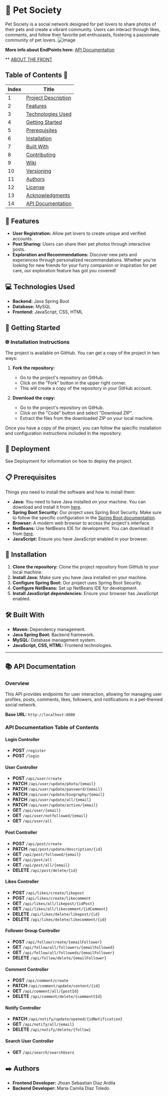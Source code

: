 # 🐾 Pet Society
Pet Society is a social network designed for pet lovers to share photos of their pets and create a vibrant community. 
Users can interact through likes, comments, and follow their favorite pet enthusiasts, fostering a passionate community of pet lovers.
![image](https://github.com/user-attachments/assets/4b7da9d8-1d61-4efc-a544-c4481171f5c1)

**More info about EndPoints here:** [API Documentation](http://localhost:8080/swagger-ui/index.html)

** [ABOUT THE FRONT](https://github.com/JhoanDiazArdila/PetSocietyFront) 

## Table of Contents :bookmark_tabs:
| Index | Title |
|-------|-------|
| 1     | [Project Description](#-project-description) |
| 2     | [Features](#-features) |
| 3     | [Technologies Used](#-technologies-used) |
| 4     | [Getting Started](#-getting-started) |
| 5     | [Prerequisites](#-prerequisites) |
| 6     | [Installation](#-installation) |
| 7     | [Built With](#-built-with) |
| 8     | [Contributing](#-contributing) |
| 9     | [Wiki](#-wiki) |
| 10    | [Versioning](#-versioning) |
| 11    | [Authors](#-authors) |
| 12    | [License](#-license) |
| 13    | [Acknowledgments](#-acknowledgments) |
| 14    | [API Documentation](#-api-documentation) |


## 🌟 Features
- **User Registration:** Allow pet lovers to create unique and verified accounts.
- **Post Sharing:** Users can share their pet photos through interactive posts.
- **Exploration and Recommendations:** Discover new pets and experiences through personalized recommendations. Whether you're looking for new friends for your furry companion or inspiration for pet care, our exploration feature has got you covered!

## 💻 Technologies Used
- **Backend:** Java Spring Boot
- **Database:** MySQL
- **Frontend:** JavaScript, CSS, HTML

## 🚀 Getting Started
### 🌐 Installation Instructions
The project is available on GitHub. You can get a copy of the project in two ways:

1. **Fork the repository:**
   - Go to the project's repository on GitHub.
   - Click on the "Fork" button in the upper right corner.
   - This will create a copy of the repository in your GitHub account.

2. **Download the copy:**
   - Go to the project's repository on GitHub.
   - Click on the "Code" button and select "Download ZIP".
   - Extract the files from the downloaded ZIP on your local machine.

Once you have a copy of the project, you can follow the specific installation and configuration instructions included in the repository.

## 🚀 Deployment
See Deployment for information on how to deploy the project.

## 📋 Prerequisites
Things you need to install the software and how to install them:
- **Java:** You need to have Java installed on your machine. You can download and install it from [here](https://www.java.com/en/download/).
- **Spring Boot Security:** Our project uses Spring Boot Security. Make sure to follow the specific configuration in the [Spring Boot documentation](https://spring.io/projects/spring-boot).
- **Browser:** A modern web browser to access the project's interface.
- **NetBeans:** Use NetBeans IDE for development. You can download it from [here](https://netbeans.apache.org/).
- **JavaScript:** Ensure you have JavaScript enabled in your browser.

## 🚀 Installation
1. **Clone the repository:** Clone the project repository from GitHub to your local machine.
2. **Install Java:** Make sure you have Java installed on your machine.
3. **Configure Spring Boot:** Our project uses Spring Boot Security.
4. **Configure NetBeans:** Set up NetBeans IDE for development.
5. **Install JavaScript dependencies:** Ensure your browser has JavaScript enabled.

## 🛠️ Built With

- **Maven:** Dependency management.
- **Java Spring Boot:** Backend framework.
- **MySQL:** Database management system.
- **JavaScript, CSS, HTML:** Frontend technologies.

---

## 📚 API Documentation
### Overview
This API provides endpoints for user interaction, allowing for managing user profiles, posts, comments, likes, followers, and notifications 
in a pet-themed social network.

**Base URL:** `http://localhost:8080`

### **API Documentation Table of Contents**

#### **Login Controller**
- **POST** `/register`
- **POST** `/login`

#### **User Controller**
- **POST** `/api/user/create`
- **PATCH** `/api/user/update/photo/{email}`
- **PATCH** `/api/user/update/password/{email}`
- **PATCH** `/api/user/update/biography/{email}`
- **PATCH** `/api/user/update/all/{email}`
- **PATCH** `/api/user/update/active/{email}`
- **GET** `/api/user/{email}`
- **GET** `/api/user/notfollowed/{email}`
- **GET** `/api/user/all`

#### **Post Controller**
- **POST** `/api/post/create`
- **PATCH** `/api/post/update/description/{id}`
- **GET** `/api/post/followed/{email}`
- **GET** `/api/post/all`
- **GET** `/api/post/all/{email}`
- **DELETE** `/api/post/delete/{id}`

#### **Likes Controller**
- **POST** `/api/likes/create/likepost`
- **POST** `/api/likes/create/likecomment`
- **GET** `/api/likes/all/likepost/{idPost}`
- **GET** `/api/likes/all/likecomment/{idComment}`
- **DELETE** `/api/likes/delete/likepost/{id}`
- **DELETE** `/api/likes/delete/likecomment/{id}`

#### **Follower Group Controller**
- **POST** `/api/follow/create/{emailFollower}`
- **GET** `/api/follow/all/followers/{emailFollowed}`
- **GET** `/api/follow/all/followeds/{emailFollower}`
- **DELETE** `/api/follow/delete/{emailFollower}`

#### **Comment Controller**
- **POST** `/api/comment/create`
- **PATCH** `/api/comment/update/content/{id}`
- **GET** `/api/comment/all/{postId}`
- **DELETE** `/api/comment/delete/{commenttId}`

#### **Notify Controller**
- **PATCH** `/api/notify/update/opened/{idNotification}`
- **GET** `/api/notify/all/{email}`
- **DELETE** `/api/notify/delete/{follow}`

#### **Search User Controller**
- **GET** `/api/search/searchUsers`

## ✒️ Authors
- **Frontend Developer:** Jhoan Sebastian Diaz Ardila
- **Backend Developer:** Maria Camila Diaz Toledo
